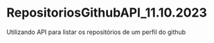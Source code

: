 # RepositoriosGithubAPI_11.10.2023
Utilizando API para listar os repositórios de um perfil do github
